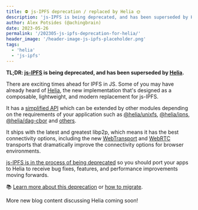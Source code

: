 ```yaml
---
title: ⛔️ js-IPFS deprecation / replaced by Helia 🌞
description: 'js-IPFS is being deprecated, and has been superseded by Helia.'
author: Alex Potsides (@achingbrain)
date: 2023-05-26
permalink: '/202305-js-ipfs-deprecation-for-helia/'
header_image: '/header-image-js-ipfs-placeholder.png'
tags:
  - 'helia'
  - 'js-ipfs'
---
```


**TL;DR: [js-IPFS](https://github.com/ipfs/js-ipfs) is being deprecated, and has been superseded by [Helia](https://github.com/ipfs/helia).**

There are exciting times ahead for IPFS in JS. Some of you may have already heard of [Helia](https://github.com/ipfs/helia), the new implementation that's designed as a composable, lightweight, and modern replacement for js-IPFS.

It has a [simplified API](https://ipfs.github.io/helia/interfaces/_helia_interface.Helia.html) which can be extended by other modules depending on the requirements of your application such as [@helia/unixfs](https://github.com/ipfs/helia-unixfs), [@helia/ipns](https://github.com/ipfs/helia-ipns), [@helia/dag-cbor](https://github.com/ipfs/helia-dag-cbor) and [others](https://github.com/ipfs/helia#-code-structure).

It ships with the latest and greatest libp2p, which means it has the best connectivity options, including the new [WebTransport](https://github.com/libp2p/js-libp2p-webtransport) and [WebRTC](https://github.com/libp2p/js-libp2p-webrtc) transports that dramatically improve the connectivity options for browser environments.

[js-IPFS is in the process of being deprecated](https://github.com/ipfs/js-ipfs/issues/4336) so you should port your apps to Helia to receive bug fixes, features, and performance improvements moving forwards.

📚 [Learn more about this deprecation](https://github.com/ipfs/js-ipfs/issues/4336) or [how to migrate](https://github.com/ipfs/helia/wiki/Migrating-from-js-IPFS).

More new blog content discussing Helia coming soon!